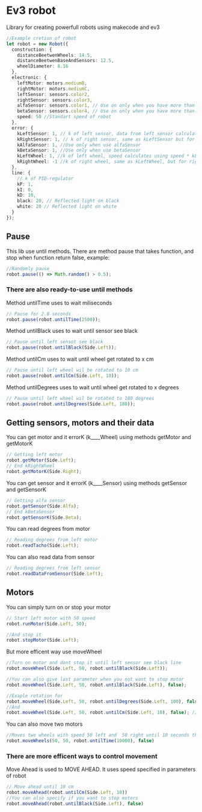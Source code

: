 # Ev3 robot

Library for creating powerfull robots using makecode and ev3

```ts
//Example cretion of robot
let robot = new Robot({
  construction: {
    distanceBeetwenWheels: 14.5,
    distanceBeetwenBaseAndSensors: 12.5,
    wheelDiameter: 8.16
  },
  electronic: {
    leftMotor: motors.mediumB,
    rightMotor: motors.mediumC,
    leftSensor: sensors.color2,
    rightSensor: sensors.color3,
    alfaSensor: sensors.color1, // Use on only when you have more than 2 sensors
    betaSensor: sensors.color4, // Use on only when you have more than 3 sensors
    speed: 50 //Standart speed of robot
  },
  error: {
    kLeftSensor: 1, // k of left sensor, data from left sensor calculates using leftSensor.reflectedLight() * kLeftSensor
    kRightSensor: 1, // k of right sensor, same as kLeftSensor but for right
    kAlfaSensor: 1, //Use only when use alfaSensor
    kBetaSensor: 1, //Use only when use betaSensor
    kLeftWheel: 1, //k of left wheel, speed calculates using speed * kLeftWheel
    kRightWheel: -1 //k of right wheel, same as kLeftWheel, but for right
  },
  line: {
    // k of PID-regulator
    kP: 1,
    kI: 0,
    kD: 10,
    black: 20, // Reflected light on black
    white: 20 // Reflected light on white
  }
});
```

## Pause

This lib use until methods. There are method pause that takes function, and stop when function return false, example:

```ts
//Randomly pause
robot.pause(() => Math.random() > 0.5);
```

### There are also ready-to-use until methods

Method untilTime uses to wait miliseconds

```ts
// Pause for 2.8 seconds
robot.pause(robot.untilTime(2500));
```

Method untilBlack uses to wait until sensor see black

```ts
// Pause until left sensot see black
robot.pause(robot.untilBlack(Side.Left));
```

Method untilCm uses to wait until wheel get rotated to x cm

```ts
// Pause until left wheel wil be rotated to 10 cm
robot.pause(robot.untilCm(Side.Left, 10));
```

Method untilDegrees uses to wait until wheel get rotated to x degrees

```ts
// Pause until left wheel wil be rotated to 180 degrees
robot.pause(robot.untilDegrees(Side.Left, 180));
```

## Getting sensors, motors and their data

You can get motor and it errorK (k\_\_\_\_Wheel) using methods getMotor and getMotorK

```ts
// Getting left motor
robot.getMotor(Side.Left);
// End kRightWheel
robot.getMotorK(Side.Right);
```

You can get sensor and it errorK (k\_\_\_\_Sensor) using methods getSensor and getSensorK

```ts
// Getting alfa sensor
robot.getSensor(Side.Alfa);
// End kBetaSensor
robot.getSensorK(Side.Beta);
```

You can read degrees from motor

```ts
// Reading degrees from left motor
robot.readTacho(Side.Left);
```

You can also read data from sensor

```ts
// Reading degrees from left sensor
robot.readDataFromSensor(Side.Left);
```

## Motors

You can simply turn on or stop your motor

```ts
// Start left motor with 50 speed
robot.runMotor(Side.Left, 50);

//And stop it
robot.stopMotor(Side.Left);
```

But more efficent way use moveWheel

```ts
//Turn on motor and dont stop it until left sensor see black line
robot.moveWheel(Side.Left, 50, robot.untilBlack(Side.Left));

//You can also give last parameter when you not want to stop motor
robot.moveWheel(Side.Left, 50, robot.untilBlack(Side.Left), false);

//Exaple rotation for
robot.moveWheel(Side.Left, 50, robot.untilDegrees(Side.Left, 100), false); // 100 degress
//And
robot.moveWheel(Side.Left, 50, robot.untilCm(Side.Left, 10), false); // 10 cm
```

You can also move two motors 
```ts
//Moves two wheels with speed 50 left and  50 right until 10 seconds than dont stop it
robot.moveWheels(50, 50, robot.untilTime(10000), false)
```

### There are more efficent ways to control movement

Move Ahead is used to MOVE AHEAD. It uses speed specified in parameters of robot
```ts
// Move ahead until 10 cm
robot.moveAhead(robot.untilCm(Side.Left, 10))
//You can also specify if you want to stop motors
robot.moveAhead(robot.untilBlack(Side.Left), false)
```
